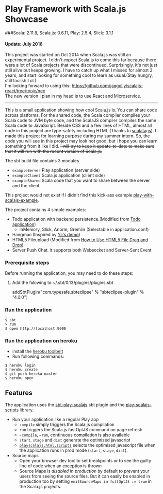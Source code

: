 # Play Framework with Scala.js Showcase
###Scala: 2.11.8, Scala.js: 0.6.11, Play: 2.5.4, Slick: 3.1.1

#### Update: July 2016 
This project was started on Oct 2014 when Scala.js was still an experimental project. I didn't expect Scala.js to come this far because there were a lot of Scala projects that were discontinued. Surprisingly, it's not just still alive but keeps growing. 
I have to catch up what I missed for almost 2 years, and start looking for something cool to learn as usual.(Stay hungry, still foolish LoL)  
I'm looking forward to using this: https://github.com/japgolly/scalajs-react/tree/topic/neo   
The new version I plan in my head is to use React and Microservice. 

___

This is a small application showing how cool Scala.js is. You can share code across platforms. For the shared code,
the Scala compiler compiles your Scala code to JVM byte code, and the ScalaJS compiler compiles the same Scala code to JavaScript.
Beside CSS and a few lines of HTML, almost all code in this project are type-safety including HTML (Thanks to [scalatags](https://github.com/lihaoyi/scalatags)). I made this project for learning purpose during my summer intern.
So, the code you will see in this project may look not good, but I hope you can learn something from it like I did.
~~I will try to keep it update-to-date to make sure that it will run with the recent version of Scala.js.~~

The sbt build file contains 3 modules
- `exampleServer` Play application (server side)
- `exampleClient` Scala.js application (client side)
- `exampleShared` Scala code that you want to share between the server and the client.    

This project would not exist if I didn't find this kick-ass example 
[play-with-scalajs-example](https://github.com/vmunier/play-with-scalajs-example).

The project contains 4 simple examples:

- Todo application with backend persistence.(Modified from [Todo application](http://lihaoyi.github.io/workbench-example-app/todo.html))
  - InMemory, Slick, Anorm, Gremlin (Selectable in application.conf)
- Hangman (Inspired by [Yii's demo](http://www.yiiframework.com/demos/hangman/))
- HTML5 Fileupload (Modified from [How to Use HTML5 File Drag and Drop](http://www.sitepoint.com/html5-file-drag-and-drop/))
- Server Push Chat. It supports both Websocket and Server-Sent Event

### Prerequisite steps
Before running the application, you may need to do these steps:
1. Add the folowing to ~/.sbt/0.13/plugins/plugins.sbt

    addSbtPlugin("com.typesafe.sbteclipse" % "sbteclipse-plugin" % "4.0.0")

### Run the application
```
$ sbt
> run
$ open http://localhost:9000
```

### Run the application on heroku

- Install the [heroku toolbelt](https://devcenter.heroku.com/articles/getting-started-with-scala#set-up)
- Run following commands:
``` 
$ heroku login
$ heroku create
$ git push heroku master
$ heroku open
```

## Features

The application uses the [sbt-play-scalajs](https://github.com/vmunier/sbt-play-scalajs) sbt plugin and the [play-scalajs-scripts](https://github.com/vmunier/play-scalajs-scripts) library.

- Run your application like a regular Play app
  - `compile` simply triggers the Scala.js compilation
  - `run` triggers the Scala.js fastOptJS command on page refresh
  - `~compile`, `~run`, continuous compilation is also available
  - `start`, `stage` and `dist` generate the optimised javascript
  - [`playscalajs.html.scripts`](https://github.com/vmunier/play-with-scalajs-example/blob/c5fa9ce35954278bea903823a7f0528b1d68b5db/server/app/views/main.scala.html#L14) selects the optimised javascript file when the application runs in prod mode (`start`, `stage`, `dist`).
- Source maps
  - Open your browser dev tool to set breakpoints or to see the guilty line of code when an exception is thrown
  - Source Maps is _disabled in production_ by default to prevent your users from seeing the source files. But it can easily be enabled in production too by setting `emitSourceMaps in fullOptJS := true` in the Scala.js projects.

